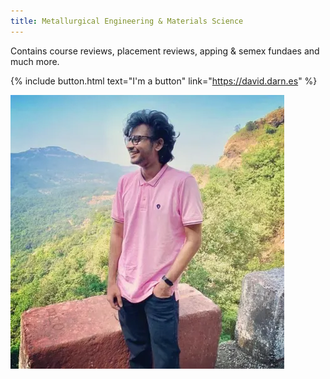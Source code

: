 ```yaml
---
title: Metallurgical Engineering & Materials Science
---
```


Contains course reviews, placement reviews, apping & semex fundaes and much more.

{% include button.html text="I'm a button" link="https://david.darn.es" %}

![Suddo](/assets/suddo.jpeg)
